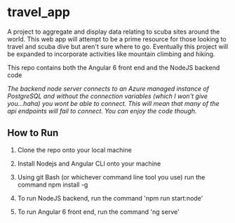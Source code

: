 # travel_app
A project to aggregate and display data relating to scuba sites around the world. This web app will attempt to be a prime resource for those looking to travel and scuba dive but aren't sure where to go. Eventually this project will be expanded to incorporate activities like mountain climbing and hiking.

This repo contains both the Angular 6 front end and the NodeJS backend code

*The backend node server connects to an Azure managed instance of PostgreSQL and without the connection variables (which I won't give you...haha) you wont be able to connect. This will mean that many of the api endpoints will fail to connect. You can enjoy the code though.*

## How to Run

1) Clone the repo onto your local machine

2) Install Nodejs and Angular CLI onto your machine

3) Using git Bash (or whichever command line tool you use) run the command npm install -g

4) To run NodeJS backend, run the command 'npm run start:node'

5) To run Angular 6 front end, run the command 'ng serve'
